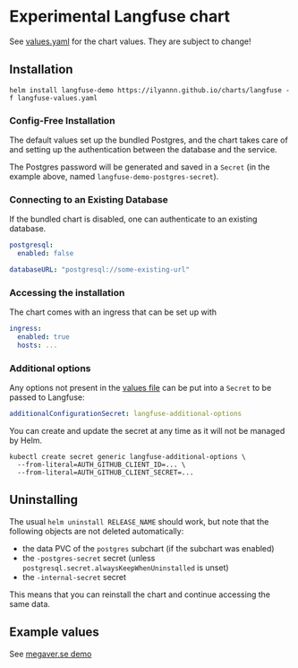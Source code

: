 # Experimental Langfuse chart

See [values.yaml](values.yaml) for the chart values. They are subject to change!

## Installation

```shell
helm install langfuse-demo https://ilyannn.github.io/charts/langfuse -f langfuse-values.yaml
```

### Config-Free Installation

The default values set up the bundled Postgres, and the chart takes care of and setting up
the authentication between the database and the service.

The Postgres password will be generated and saved in a `Secret` (in the example above, named
`langfuse-demo-postgres-secret`).

### Connecting to an Existing Database

If the bundled chart is disabled, one can authenticate to an existing database.

```yaml
postgresql:
  enabled: false

databaseURL: "postgresql://some-existing-url"
```

### Accessing the installation

The chart comes with an ingress that can be set up with

```yaml
ingress:
  enabled: true
  hosts: ...
```

### Additional options

Any options not present in the [values file](values.yaml) can be put into a `Secret` to be passed to Langfuse:

```yaml
additionalConfigurationSecret: langfuse-additional-options
```

You can create and update the secret at any time as it will not be managed by Helm.

```shell
kubectl create secret generic langfuse-additional-options \
  --from-literal=AUTH_GITHUB_CLIENT_ID=... \
  --from-literal=AUTH_GITHUB_CLIENT_SECRET=...
```

## Uninstalling

The usual `helm uninstall RELEASE_NAME` should work, but note that the following objects are not deleted automatically:

- the data PVC of the `postgres` subchart (if the subchart was enabled)
- the `-postgres-secret` secret (unless `postgresql.secret.alwaysKeepWhenUninstalled` is unset)
- the `-internal-secret` secret

This means that you can reinstall the chart and continue accessing the same data.

## Example values

See [megaver.se demo](https://docs.cluster.megaver.se/cluster/langfuse-demo-values.yaml)
